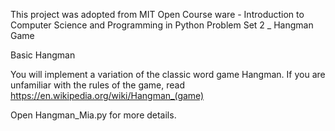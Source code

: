 This project was adopted from MIT Open Course ware - Introduction to Computer Science and Programming in Python
Problem Set 2 _ Hangman Game

Basic Hangman

You will implement a variation of the classic word game Hangman. 
If you are unfamiliar with the rules of the game, read
https://en.wikipedia.org/wiki/Hangman_(game)

Open Hangman_Mia.py for more details.
